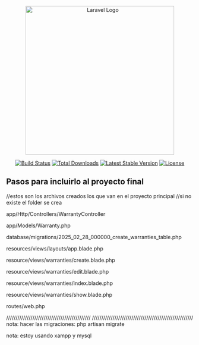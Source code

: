 <p align="center"><a href="https://laravel.com" target="_blank"><img src="https://raw.githubusercontent.com/laravel/art/master/logo-lockup/5%20SVG/2%20CMYK/1%20Full%20Color/laravel-logolockup-cmyk-red.svg" width="400" alt="Laravel Logo"></a></p>

<p align="center">
<a href="https://github.com/laravel/framework/actions"><img src="https://github.com/laravel/framework/workflows/tests/badge.svg" alt="Build Status"></a>
<a href="https://packagist.org/packages/laravel/framework"><img src="https://img.shields.io/packagist/dt/laravel/framework" alt="Total Downloads"></a>
<a href="https://packagist.org/packages/laravel/framework"><img src="https://img.shields.io/packagist/v/laravel/framework" alt="Latest Stable Version"></a>
<a href="https://packagist.org/packages/laravel/framework"><img src="https://img.shields.io/packagist/l/laravel/framework" alt="License"></a>
</p>

## Pasos para incluirlo al proyecto final



//estos son los archivos creados los que van en el proyecto principal
//si no existe el folder se crea

app/Http/Controllers/WarrantyController

app/Models/Warranty.php

database/migrations/2025_02_28_000000_create_warranties_table.php

resources/views/layouts/app.blade.php

resource/views/warranties/create.blade.php

resource/views/warranties/edit.blade.php

resource/views/warranties/index.blade.php

resource/views/warranties/show.blade.php

routes/web.php

/////////////////////////////////////////////
//////////////////////////////////////////////////////
nota: hacer las migraciones: php artisan migrate
 
nota: estoy usando xampp y mysql     
